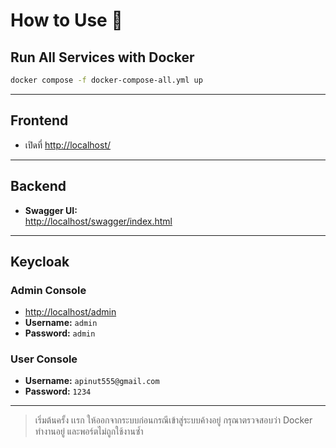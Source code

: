 # How to Use 🚀

## Run All Services with Docker

```bash
docker compose -f docker-compose-all.yml up
```

---

## Frontend

- เปิดที่ [http://localhost/](http://localhost/)

---

## Backend

- **Swagger UI:**  
  [http://localhost/swagger/index.html](http://localhost/swagger/index.html)

---

## Keycloak

### Admin Console

- [http://localhost/admin](http://localhost/admin)
- **Username:** `admin`
- **Password:** `admin`

### User Console

- **Username:** `apinut555@gmail.com`
- **Password:** `1234`

---
>เริ่มต้นครั้ง เเรก ให้ออกจากระบบก่อนกรณีเข้าสู่ระบบค้างอยู่
> กรุณาตรวจสอบว่า Docker ทำงานอยู่ และพอร์ตไม่ถูกใช้งานซ้ำ 
